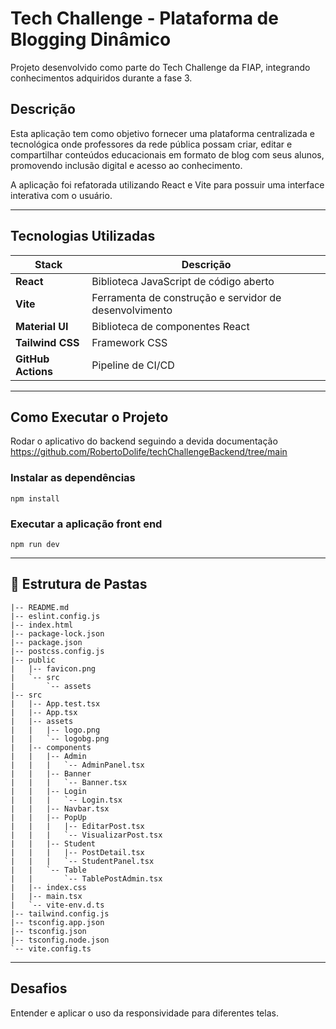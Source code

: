 # Tech Challenge - Plataforma de Blogging Dinâmico

Projeto desenvolvido como parte do Tech Challenge da FIAP, integrando conhecimentos adquiridos durante a fase 3.

## Descrição

Esta aplicação tem como objetivo fornecer uma plataforma centralizada e tecnológica onde professores da rede pública possam criar, editar e compartilhar conteúdos educacionais em formato de blog com seus alunos, promovendo inclusão digital e acesso ao conhecimento.

A aplicação foi refatorada utilizando React e Vite para possuir uma interface interativa com o usuário.

---

## Tecnologias Utilizadas

| Stack | Descrição |
|-------|-----------|
| **React** | Biblioteca JavaScript de código aberto |
| **Vite** | Ferramenta de construção e servidor de desenvolvimento |
| **Material UI** | Biblioteca de componentes React |
| **Tailwind CSS** | Framework CSS |
| **GitHub Actions** | Pipeline de CI/CD |

---
## Como Executar o Projeto

Rodar o aplicativo do backend seguindo a devida documentação
https://github.com/RobertoDolife/techChallengeBackend/tree/main

### Instalar as dependências
```
npm install
```

### Executar a aplicação front end
```
npm run dev
```


---

## 📁 Estrutura de Pastas

```
|-- README.md
|-- eslint.config.js
|-- index.html
|-- package-lock.json
|-- package.json
|-- postcss.config.js
|-- public
|   |-- favicon.png
|   `-- src
|       `-- assets
|-- src
|   |-- App.test.tsx
|   |-- App.tsx
|   |-- assets
|   |   |-- logo.png
|   |   `-- logobg.png
|   |-- components
|   |   |-- Admin
|   |   |   `-- AdminPanel.tsx
|   |   |-- Banner
|   |   |   `-- Banner.tsx
|   |   |-- Login
|   |   |   `-- Login.tsx
|   |   |-- Navbar.tsx
|   |   |-- PopUp
|   |   |   |-- EditarPost.tsx
|   |   |   `-- VisualizarPost.tsx
|   |   |-- Student
|   |   |   |-- PostDetail.tsx
|   |   |   `-- StudentPanel.tsx
|   |   `-- Table
|   |       `-- TablePostAdmin.tsx
|   |-- index.css
|   |-- main.tsx
|   `-- vite-env.d.ts
|-- tailwind.config.js
|-- tsconfig.app.json
|-- tsconfig.json
|-- tsconfig.node.json
`-- vite.config.ts
```
--- 

## Desafios

Entender e aplicar o uso da responsividade para diferentes telas.
